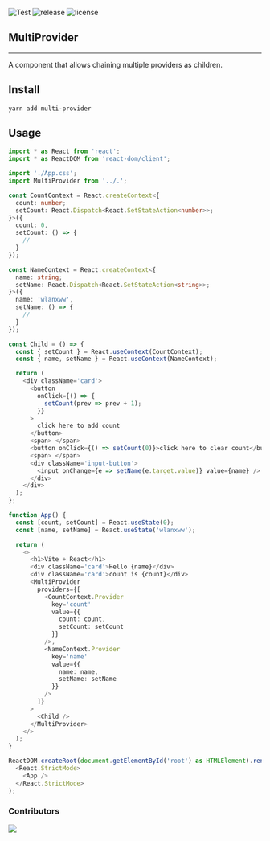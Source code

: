 ![Test](https://github.com/xueweiwujxw/multi-provider/actions/workflows/test.yml/badge.svg)
![release](https://github.com/xueweiwujxw/multi-provider/actions/workflows/release.yml/badge.svg)
![license](https://img.shields.io/badge/license-Apache--2.0-green)

## MultiProvider

---

A component that allows chaining multiple providers as children.

## Install

```sheel
yarn add multi-provider
```

## Usage

```typescript
import * as React from 'react';
import * as ReactDOM from 'react-dom/client';

import './App.css';
import MultiProvider from '../.';

const CountContext = React.createContext<{
  count: number;
  setCount: React.Dispatch<React.SetStateAction<number>>;
}>({
  count: 0,
  setCount: () => {
    //
  }
});

const NameContext = React.createContext<{
  name: string;
  setName: React.Dispatch<React.SetStateAction<string>>;
}>({
  name: 'wlanxww',
  setName: () => {
    //
  }
});

const Child = () => {
  const { setCount } = React.useContext(CountContext);
  const { name, setName } = React.useContext(NameContext);

  return (
    <div className='card'>
      <button
        onClick={() => {
          setCount(prev => prev + 1);
        }}
      >
        click here to add count
      </button>
      <span> </span>
      <button onClick={() => setCount(0)}>click here to clear count</button>
      <span> </span>
      <div className='input-button'>
        <input onChange={e => setName(e.target.value)} value={name} />
      </div>
    </div>
  );
};

function App() {
  const [count, setCount] = React.useState(0);
  const [name, setName] = React.useState('wlanxww');

  return (
    <>
      <h1>Vite + React</h1>
      <div className='card'>Hello {name}</div>
      <div className='card'>count is {count}</div>
      <MultiProvider
        providers={[
          <CountContext.Provider
            key='count'
            value={{
              count: count,
              setCount: setCount
            }}
          />,
          <NameContext.Provider
            key='name'
            value={{
              name: name,
              setName: setName
            }}
          />
        ]}
      >
        <Child />
      </MultiProvider>
    </>
  );
}

ReactDOM.createRoot(document.getElementById('root') as HTMLElement).render(
  <React.StrictMode>
    <App />
  </React.StrictMode>
);
```

### Contributors

<a href="https://github.com/xueweiwujxw/multi-provider/graphs/contributors">
  <img src="https://contrib.rocks/image?repo=xueweiwujxw/multi-provider" />
</a>
